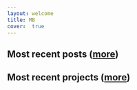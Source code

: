 ```yaml
---
layout: welcome
title: MB
cover:  true
---
```



## Most recent posts ([more](/news/))

<!--posts-->

## Most recent projects ([more](/projects/))

<!--projects-->